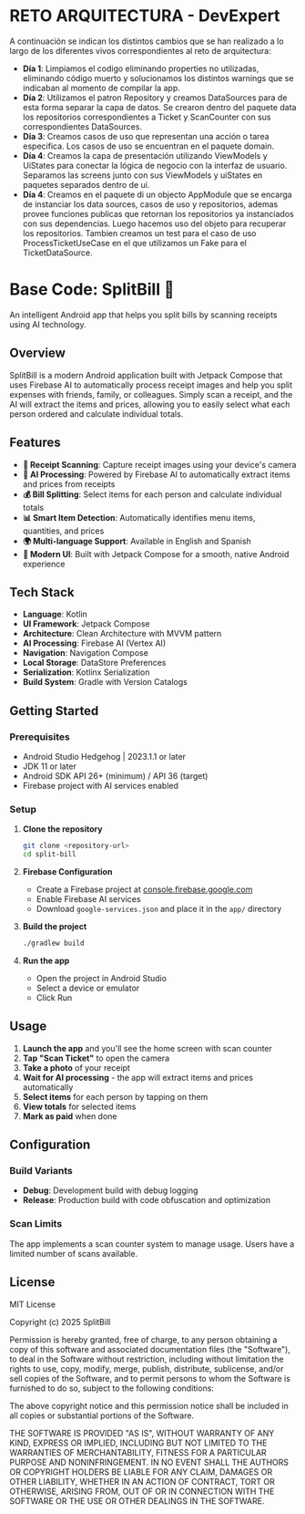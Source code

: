# RETO ARQUITECTURA - DevExpert

A continuación se indican los distintos cambios que se han realizado a lo largo de los diferentes vivos correspondientes al reto de arquitectura:

- **Día 1**: Limpiamos el codigo eliminando properties no utilizadas, eliminando código muerto y solucionamos los distintos warnings que se indicaban al momento de compilar la app. 
- **Día 2**: Utilizamos el patron Repository y creamos DataSources para de esta forma separar la capa de datos. Se crearon dentro del paquete data los repositorios correspondientes a Ticket y ScanCounter con sus correspondientes DataSources.
- **Día 3**: Creamos casos de uso que representan una acción o tarea especifica. Los casos de uso se encuentran en el paquete domain.
- **Día 4**: Creamos la capa de presentación utilizando ViewModels y UiStates  para conectar la lógica de negocio con la interfaz de usuario. Separamos las screens junto con sus ViewModels y uiStates en paquetes separados dentro de ui.
- **Día 4**: Creamos en el paquete di un objecto AppModule que se encarga de instanciar los data sources, casos de uso y repositorios, ademas provee funciones publicas que retornan los repositorios ya instanciados con sus dependencias. Luego hacemos uso del objeto para recuperar los repositorios. Tambien creamos un test para el caso de uso ProcessTicketUseCase en el que utilizamos un Fake para el TicketDataSource.

# Base Code: SplitBill 📱

An intelligent Android app that helps you split bills by scanning receipts using AI technology.

## Overview

SplitBill is a modern Android application built with Jetpack Compose that uses Firebase AI to automatically process receipt images and help you split expenses with friends, family, or colleagues. Simply scan a receipt, and the AI will extract the items and prices, allowing you to easily select what each person ordered and calculate individual totals.

## Features

- **📸 Receipt Scanning**: Capture receipt images using your device's camera
- **🤖 AI Processing**: Powered by Firebase AI to automatically extract items and prices from receipts
- **💰 Bill Splitting**: Select items for each person and calculate individual totals
- **📊 Smart Item Detection**: Automatically identifies menu items, quantities, and prices
- **🌍 Multi-language Support**: Available in English and Spanish
- **📱 Modern UI**: Built with Jetpack Compose for a smooth, native Android experience

## Tech Stack

- **Language**: Kotlin
- **UI Framework**: Jetpack Compose
- **Architecture**: Clean Architecture with MVVM pattern
- **AI Processing**: Firebase AI (Vertex AI)
- **Navigation**: Navigation Compose
- **Local Storage**: DataStore Preferences
- **Serialization**: Kotlinx Serialization
- **Build System**: Gradle with Version Catalogs

## Getting Started

### Prerequisites

- Android Studio Hedgehog | 2023.1.1 or later
- JDK 11 or later
- Android SDK API 26+ (minimum) / API 36 (target)
- Firebase project with AI services enabled

### Setup

1. **Clone the repository**
   ```bash
   git clone <repository-url>
   cd split-bill
   ```

2. **Firebase Configuration**
   - Create a Firebase project at [console.firebase.google.com](https://console.firebase.google.com)
   - Enable Firebase AI services
   - Download `google-services.json` and place it in the `app/` directory

3. **Build the project**
   ```bash
   ./gradlew build
   ```

4. **Run the app**
   - Open the project in Android Studio
   - Select a device or emulator
   - Click Run

## Usage

1. **Launch the app** and you'll see the home screen with scan counter
2. **Tap "Scan Ticket"** to open the camera
3. **Take a photo** of your receipt
4. **Wait for AI processing** - the app will extract items and prices automatically
5. **Select items** for each person by tapping on them
6. **View totals** for selected items
7. **Mark as paid** when done

## Configuration

### Build Variants

- **Debug**: Development build with debug logging
- **Release**: Production build with code obfuscation and optimization

### Scan Limits

The app implements a scan counter system to manage usage. Users have a limited number of scans available.

## License

MIT License

Copyright (c) 2025 SplitBill

Permission is hereby granted, free of charge, to any person obtaining a copy
of this software and associated documentation files (the "Software"), to deal
in the Software without restriction, including without limitation the rights
to use, copy, modify, merge, publish, distribute, sublicense, and/or sell
copies of the Software, and to permit persons to whom the Software is
furnished to do so, subject to the following conditions:

The above copyright notice and this permission notice shall be included in all
copies or substantial portions of the Software.

THE SOFTWARE IS PROVIDED "AS IS", WITHOUT WARRANTY OF ANY KIND, EXPRESS OR
IMPLIED, INCLUDING BUT NOT LIMITED TO THE WARRANTIES OF MERCHANTABILITY,
FITNESS FOR A PARTICULAR PURPOSE AND NONINFRINGEMENT. IN NO EVENT SHALL THE
AUTHORS OR COPYRIGHT HOLDERS BE LIABLE FOR ANY CLAIM, DAMAGES OR OTHER
LIABILITY, WHETHER IN AN ACTION OF CONTRACT, TORT OR OTHERWISE, ARISING FROM,
OUT OF OR IN CONNECTION WITH THE SOFTWARE OR THE USE OR OTHER DEALINGS IN THE
SOFTWARE.